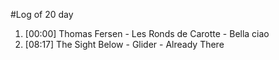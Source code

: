 #Log of 20 day

1. [00:00] Thomas Fersen - Les Ronds de Carotte - Bella ciao
1. [08:17] The Sight Below - Glider - Already There
